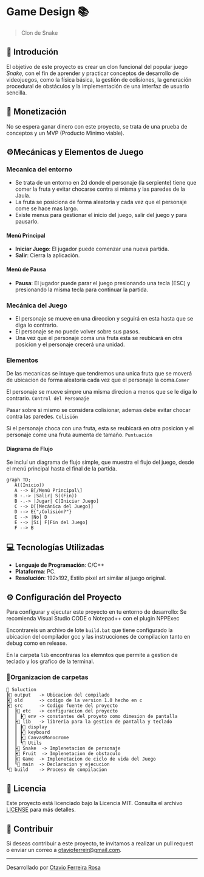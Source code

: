 
# Game Design 📚
>Clon de Snake

## 🏁 Introdución
El objetivo de este proyecto es crear un clon funcional del popular juego *Snake*, con el fin de aprender y practicar conceptos de desarrollo de videojuegos, como la física básica, la gestión de colisiones, la generación procedural de obstáculos y la implementación de una interfaz de usuario sencilla.

## 💸 Monetización

No se espera ganar dinero con este proyecto, se trata de una prueba de conceptos y un MVP (Producto Minimo viable).

## ⚙️Mecánicas y Elementos de Juego

### Mecanica del entorno

- Se trata de un entorno en 2d donde el personaje (la serpiente) tiene que comer la fruta y evitar chocarse contra si misma y las paredes de la Jaula.
- La fruta se posiciona de forma aleatoria y cada vez que el personaje come se hace mas largo.
- Existe menus para gestionar el inicio del juego, salir del juego y para pausarlo.

#### Menú Principal
- **Iniciar Juego**: El jugador puede comenzar una nueva partida.
- **Salir**: Cierra la aplicación.

#### Menú de Pausa
- **Pausa**: El jugador puede parar el juego presionando una tecla (ESC) y presionando la misma tecla para continuar la partida.

### Mecánica del Juego
- El personaje se mueve en una direccion y seguirá en esta hasta que se diga lo contrario.
- El personaje se no puede volver sobre sus pasos.
- Una vez que el personaje coma una fruta esta se reubicará en otra posicion y el personaje crecerá una unidad.


### Elementos

De las mecanicas se intuye que tendremos una unica fruta que se moverá de ubicacion de forma aleatoria cada vez que el personaje la coma.```Comer```

El personaje se mueve simpre una misma direcion a menos que se le diga lo contrario. ```Control del Personaje```

Pasar sobre si mismo se considera colisionar, ademas debe evitar chocar contra las paredes. ```Colisión```

Si el personaje choca con una fruta, esta se reubicará en otra posicion y el personaje come una fruta aumenta de tamaño. ```Puntuación```

#### Diagrama de Flujo
Se incluí un diagrama de flujo simple, que muestra el flujo del juego, desde el menú principal hasta el final de la partida.

 ```mermaid
graph TD;
    A((Inicio))
    A --> B[/Menú Principal\]
    B -.-> |Salir| S((Fin))
    B -.-> |Jugar| C[Iniciar Juego]
    C --> D[[Mecánica del Juego]]
    D --> E{"¿Colisión?"}
    E --> |No| D
    E --> |Sí| F[Fin del Juego]
    F --> B
```


## 💻 Tecnologías Utilizadas
- **Lenguaje de Programación**: C/C++
- **Plataforma**: PC.
- **Resolución**: 192x192, Estilo pixel art similar al juego original.


## ⚙️ Configuración del Proyecto

Para configurar y ejecutar este proyecto en tu entorno de desarrollo:
Se recomienda Visual Studio CODE o Notepad++ con el plugin NPPExec

Encontrareis un archivo de lote ```build.bat``` que tiene configurado la ubicacion del compilador gcc y las instrucciones de compilacion tanto en debug como en release.

En la carpeta ```lib``` encontraras los elemntos que permite a gestion de teclado y los grafico de la terminal.

### 🧶Organizacion de carpetas

```
📂 Soluction
┣📁 output   -> Ubicacion del compilado
┣📁 old      -> codigo de la version 1.0 hecho en c
┣📂 src      -> Codigo fuente del proyecto
┃  ┣📂 etc   -> configuracion del proyecto
┃  ┃ ┣📄 env -> constantes del proyeto como dimesion de pantalla 
┃  ┣📂 lib   -> libreria para la gestion de pantalla y teclado
┃  ┃ ┣📄 display
┃  ┃ ┣📄 keyboard
┃  ┃ ┣📄 CanvasMonocrome
┃  ┃ ┖📄 Utils
┃  ┣📄 Snake  -> Implenetacion de personaje
┃  ┣📄 Fruit  -> Implenetacion de obstaculo
┃  ┣📄 Game  -> Implenetacion de ciclo de vida del Juego
┃  ┖📰 main  -> Declaracion y ejecucion
┖📅 build    -> Proceso de compilacion

```


## 📝 Licencia

Este proyecto está licenciado bajo la Licencia MIT. Consulta el archivo [LICENSE](LICENSE) para más detalles.

## 🤝 Contribuir

Si deseas contribuir a este proyecto, te invitamos a realizar un pull request o enviar un correo a [otavioferreir@gmail.com](mailto:otavioferreir@gmail.com).

---

Desarrollado por [Otavio Ferreira Rosa](https://otomaticoscript.github.io/)